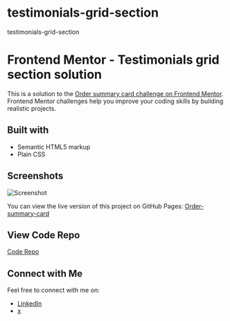 # testimonials-grid-section
 testimonials-grid-section

# Frontend Mentor - Testimonials grid section solution

This is a solution to the [Order summary card challenge on Frontend Mentor](https://www.frontendmentor.io/challenges/testimonials-grid-section-Nnw6J7Un7/hub). Frontend Mentor challenges help you improve your coding skills by building realistic projects. 

## Built with

- Semantic HTML5 markup
- Plain CSS


## Screenshots

![Screenshot](img/screenshot.png)

You can view the live version of this project on GitHub Pages: [Order-summary-card](https://iamupo.github.io/Frontend-Mentor-challenge/testimonials-grid-section/)

## View Code Repo

[Code Repo](https://github.com/IamUPO/Frontend-Mentor-challenge/tree/main/testimonials-grid-section)

## Connect with Me

Feel free to connect with me on:

- [LinkedIn](https://www.linkedin.com/in/iamupo/)
- [x](https://www.x.com/iamupo/)
